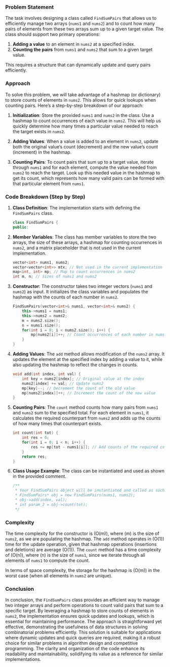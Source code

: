 ### Problem Statement

The task involves designing a class called `FindSumPairs` that allows us to efficiently manage two arrays (`nums1` and `nums2`) and to count how many pairs of elements from these two arrays sum up to a given target value. The class should support two primary operations:

1. **Adding a value** to an element in `nums2` at a specified index.
2. **Counting the pairs** from `nums1` and `nums2` that sum to a given target value.

This requires a structure that can dynamically update and query pairs efficiently.

### Approach

To solve this problem, we will take advantage of a hashmap (or dictionary) to store counts of elements in `nums2`. This allows for quick lookups when counting pairs. Here’s a step-by-step breakdown of our approach:

1. **Initialization**: Store the provided `nums1` and `nums2` in the class. Use a hashmap to count occurrences of each value in `nums2`. This will help us quickly determine how many times a particular value needed to reach the target exists in `nums2`.

2. **Adding Values**: When a value is added to an element in `nums2`, update both the original value’s count (decrement) and the new value’s count (increment) in the hashmap.

3. **Counting Pairs**: To count pairs that sum up to a target value, iterate through `nums1` and for each element, compute the value needed from `nums2` to reach the target. Look up this needed value in the hashmap to get its count, which represents how many valid pairs can be formed with that particular element from `nums1`.

### Code Breakdown (Step by Step)

1. **Class Definition**: The implementation starts with defining the `FindSumPairs` class.

    ```cpp
    class FindSumPairs {
    public:
    ```

2. **Member Variables**: The class has member variables to store the two arrays, the size of these arrays, a hashmap for counting occurrences in `nums2`, and a matrix placeholder that is not used in the current implementation.

    ```cpp
    vector<int> nums1, nums2;
    vector<vector<int>> mtx; // Not used in the current implementation
    map<int, int> mp; // Map to count occurrences in nums2
    int m, n; // Sizes of nums1 and nums2
    ```

3. **Constructor**: The constructor takes two integer vectors (`nums1` and `nums2`) as input. It initializes the class variables and populates the hashmap with the counts of each number in `nums2`.

    ```cpp
    FindSumPairs(vector<int>& nums1, vector<int>& nums2) {
        this->nums1 = nums1;
        this->nums2 = nums2;
        m = nums2.size();
        n = nums1.size();
        for(int i = 0; i < nums2.size(); i++) {
            mp[nums2[i]]++; // Count occurrences of each number in nums2
        }
    }
    ```

4. **Adding Values**: The `add` method allows modification of the `nums2` array. It updates the element at the specified index by adding a value to it, while also updating the hashmap to reflect the changes in counts.

    ```cpp
    void add(int index, int val) {
        int key = nums2[index]; // Original value at the index
        nums2[index] += val; // Update nums2
        mp[key]--; // Decrement the count of the old value
        mp[nums2[index]]++; // Increment the count of the new value
    }
    ```

5. **Counting Pairs**: The `count` method counts how many pairs from `nums1` and `nums2` sum to the specified total. For each element in `nums1`, it calculates the required counterpart from `nums2` and adds up the counts of how many times that counterpart exists.

    ```cpp
    int count(int tot) {
        int res = 0;
        for(int i = 0; i < n; i++) {
            res += mp[tot - nums1[i]]; // Add counts of the required counterpart
        }
        return res;
    }
    ```

6. **Class Usage Example**: The class can be instantiated and used as shown in the provided comment.

    ```cpp
    /**
     * Your FindSumPairs object will be instantiated and called as such:
     * FindSumPairs* obj = new FindSumPairs(nums1, nums2);
     * obj->add(index, val);
     * int param_2 = obj->count(tot);
     */
    ```

### Complexity

The time complexity for the constructor is \(O(m)\), where \(m\) is the size of `nums2`, as we are populating the hashmap. The `add` method operates in \(O(1)\) time for the update operation, given that hashmap operations (insertions and deletions) are average \(O(1)\). The `count` method has a time complexity of \(O(n)\), where \(n\) is the size of `nums1`, since we iterate through all elements of `nums1` to compute the count.

In terms of space complexity, the storage for the hashmap is \(O(m)\) in the worst case (when all elements in `nums2` are unique).

### Conclusion

In conclusion, the `FindSumPairs` class provides an efficient way to manage two integer arrays and perform operations to count valid pairs that sum to a specific target. By leveraging a hashmap to store counts of elements in `nums2`, the implementation ensures quick updates and lookups, which is essential for maintaining performance. The approach is straightforward yet effective, demonstrating the usefulness of data structures in solving combinatorial problems efficiently. This solution is suitable for applications where dynamic updates and quick queries are required, making it a robust choice for similar problems in algorithm design and competitive programming. The clarity and organization of the code enhance its readability and maintainability, solidifying its value as a reference for similar implementations.